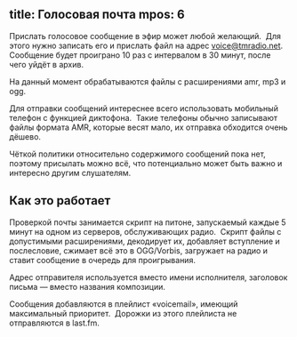 title: Голосовая почта
mpos: 6
---
Прислать голосовое сообщение в эфир может любой желающий.  Для этого нужно
записать его и прислать файл на адрес [voice@tmradio.net][email].  Сообщение
будет проиграно 10 раз с интервалом в 30 минут, после чего уйдёт в архив.

На данный момент обрабатываются файлы с расширениями amr, mp3 и ogg.

Для отправки сообщений интереснее всего использовать мобильный телефон с
функцией диктофона.  Такие телефоны обычно записывают файлы формата AMR, которые
весят мало, их отправка обходится очень дёшево.

Чёткой политики относительно содержимого сообщений пока нет, поэтому присылать
можно всё, что потенциально может быть важно и интересно другим слушателям.

[email]: mailto:voicemail@tmradio.net

## Как это работает

Проверкой почты занимается скрипт на питоне, запускаемый каждые 5 минут на одном
из серверов, обслуживающих радио.  Скрипт файлы с допустимыми расширениями,
декодирует их, добавляет вступление и послесловие, сжимает всё это в OGG/Vorbis,
загружает на радио и ставит сообщение в очередь для проигрывания.

Адрес отправителя используется вместо имени исполнителя, заголовок письма —
вместо названия композиции.

Сообщения добавляются в плейлист «voicemail», имеющий максимальный приоритет. 
Дорожки из этого плейлиста не отправляются в last.fm.
